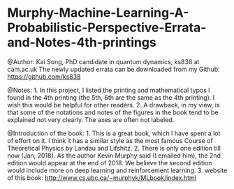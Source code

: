 # Murphy-Machine-Learning-A-Probabilistic-Perspective-Errata-and-Notes-4th-printings

@Author: Kai Song, PhD candidate in quantum dynamics, 
         ks838 at cam.ac.uk
         The newly updated errata can be downloaded from my Github: https://github.com/ks838

@Notes: 
        1. In this project, I listed the printing and mathematical typos I found in the 4th printing (the 5th, 6th are the same as the 4th printing). I wish this would be helpful for other readers. 
        2. A drawback, in my view, is that some of the notations and notes of the figures in the book tend to be explained not very clearly. The axes are often not labeled. 

@Introduction of the book:
        1. This is a great book, which I have spent a lot of effort on it. I think it has a similar style as the most famous  Course of Theoretical Physics by Landau and Lifshitz. 
        2. There is only one edition till now (Jan, 2018). As the author Kevin Murphy said (I emailed him), the 2nd edition would appear at the end of 2018. We believe the second edition would include more on deep learning and reinforcement learning.
        3. website of this book: http://www.cs.ubc.ca/~murphyk/MLbook/index.html







